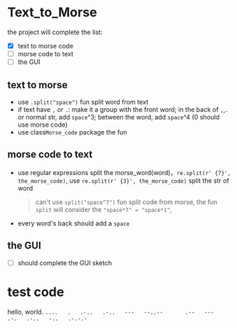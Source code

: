 # Text_to_Morse

the project will complete the list:

- [x] text to morse code
- [ ] morse code to text
- [ ] the GUI

## text to morse

- use `.split("space")` fun split word from text
- if text have `,` or `.`: make it a group with the front word; in the back of `,`,`.` or normal str, add `space`^3; between the word, add `space`^4 (0 should use morse code)
- use class`Morse_code` package the fun

## morse code to text

- use regular expressions split the morse_word(word)，`re.split(r' {7}', the_morse_code)`, use `re.split(r' {3}', the_morse_code)` split the str of word
  > can't use `split("space^7")` fun split code from morse, the fun `split` will consider the `"space*7" = "space*1"`,
- every word's back should add a `space`

## the GUI

- [ ] should complete the GUI sketch

# test code

hello, world.
`....   .   .-..   .-..   ---   --..--       .--   ---   .-.   .-..   -..   .-.-.-`
